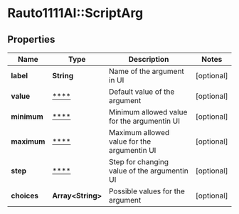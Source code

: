 # Rauto1111AI::ScriptArg

## Properties
Name | Type | Description | Notes
------------ | ------------- | ------------- | -------------
**label** | **String** | Name of the argument in UI | [optional] 
**value** | [****](.md) | Default value of the argument | [optional] 
**minimum** | [****](.md) | Minimum allowed value for the argumentin UI | [optional] 
**maximum** | [****](.md) | Maximum allowed value for the argumentin UI | [optional] 
**step** | [****](.md) | Step for changing value of the argumentin UI | [optional] 
**choices** | **Array&lt;String&gt;** | Possible values for the argument | [optional] 

